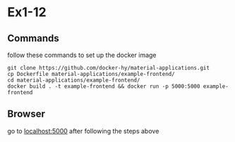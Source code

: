 # Ex1-12

## Commands
follow these commands to set up the docker image
```
git clone https://github.com/docker-hy/material-applications.git
cp Dockerfile material-applications/example-frontend/
cd material-applications/example-frontend/
docker build . -t example-frontend && docker run -p 5000:5000 example-frontend
```

## Browser
go to [localhost:5000](http://localhost:5000/) after following the steps above